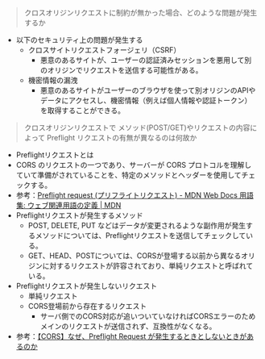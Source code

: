 > クロスオリジンリクエストに制約が無かった場合、どのような問題が発生するか

* 以下のセキュリティ上の問題が発生する
  * クロスサイトリクエストフォージェリ（CSRF）
    * 悪意のあるサイトが、ユーザーの認証済みセッションを悪用して別のオリジンでリクエストを送信する可能性がある。
  * 機密情報の漏洩
    * 悪意のあるサイトがユーザーのブラウザを使って別オリジンのAPIやデータにアクセスし、機密情報（例えば個人情報や認証トークン）を取得することができる。

> クロスオリジンリクエストで メソッド(POST/GET)やリクエストの内容によって Preflight リクエストの有無が異なるのは何故か
* Preflightリクエストとは
 *  CORS のリクエストの一つであり、サーバーが CORS プロトコルを理解していて準備がされていることを、特定のメソッドとヘッダーを使用してチェックする。
   * 参考：[Preflight request \(プリフライトリクエスト\) \- MDN Web Docs 用語集: ウェブ関連用語の定義 \| MDN](https://developer.mozilla.org/ja/docs/Glossary/Preflight_request)
* Preflightリクエストが発生するメソッド
  * POST, DELETE, PUT などはデータが変更されるような副作用が発生するメソッドについては、Preflightリクエストを送信してチェックしている。
  * GET、HEAD、POSTについては、CORSが登場する以前から異なるオリジンに対するリクエストが許容されており、単純リクエストと呼ばれている。
* Preflightリクエストが発生しないリクエスト
  * 単純リクエスト
  * CORS登場前から存在するリクエスト
    * サーバ側でのCORS対応が追いついていなければCORSエラーのためメインのリクエストが送信されず、互換性がなくなる。
* 参考：[【CORS】なぜ、Preflight Request が発生するときとしないときがあるのか](https://zenn.dev/tm35/articles/ad05d8605588bd)
